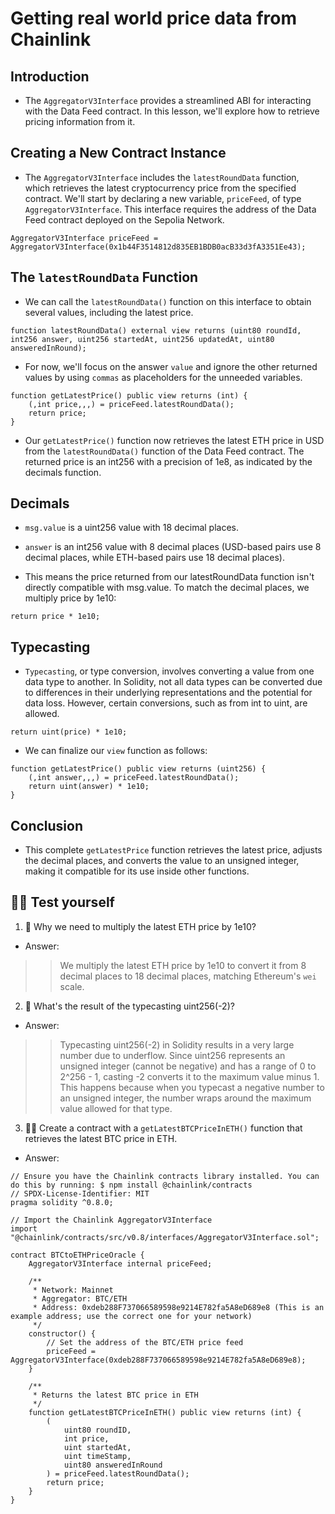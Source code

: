 # Getting real world price data from Chainlink

## Introduction
- The `AggregatorV3Interface` provides a streamlined ABI for interacting with the Data Feed contract. In this lesson, we'll explore how to retrieve pricing information from it.

## Creating a New Contract Instance
- The `AggregatorV3Interface` includes the `latestRoundData` function, which retrieves the latest cryptocurrency price from the specified contract. We'll start by declaring a new variable, `priceFeed`, of type `AggregatorV3Interface`. This interface requires the address of the Data Feed contract deployed on the Sepolia Network.
```
AggregatorV3Interface priceFeed = AggregatorV3Interface(0x1b44F3514812d835EB1BDB0acB33d3fA3351Ee43);
```

## The `latestRoundData` Function
- We can call the `latestRoundData()` function on this interface to obtain several values, including the latest price.
```
function latestRoundData() external view returns (uint80 roundId, int256 answer, uint256 startedAt, uint256 updatedAt, uint80 answeredInRound);
```

- For now, we'll focus on the answer `value` and ignore the other returned values by using `commas` as placeholders for the unneeded variables.
```
function getLatestPrice() public view returns (int) {
    (,int price,,,) = priceFeed.latestRoundData();
    return price;
}
```

- Our `getLatestPrice()` function now retrieves the latest ETH price in USD from the `latestRoundData()` function of the Data Feed contract. The returned price is an int256 with a precision of 1e8, as indicated by the decimals function.

## Decimals
- `msg.value` is a uint256 value with 18 decimal places.
- `answer` is an int256 value with 8 decimal places (USD-based pairs use 8 decimal places, while ETH-based pairs use 18 decimal places).

- This means the price returned from our latestRoundData function isn't directly compatible with msg.value. To match the decimal places, we multiply price by 1e10:
```
return price * 1e10;
```

## Typecasting
- `Typecasting`, or type conversion, involves converting a value from one data type to another. In Solidity, not all data types can be converted due to differences in their underlying representations and the potential for data loss. However, certain conversions, such as from int to uint, are allowed.
```
return uint(price) * 1e10;
```

- We can finalize our `view` function as follows:
```
function getLatestPrice() public view returns (uint256) {
    (,int answer,,,) = priceFeed.latestRoundData();
    return uint(answer) * 1e10;
}
```

## Conclusion
- This complete `getLatestPrice` function retrieves the latest price, adjusts the decimal places, and converts the value to an unsigned integer, making it compatible for its use inside other functions.

## 🧑‍💻 Test yourself
1. 📕 Why we need to multiply the latest ETH price by 1e10?
- Answer:

>> We multiply the latest ETH price by 1e10 to convert it from 8 decimal places to 18 decimal places, matching Ethereum's `wei` scale.

2. 📕 What's the result of the typecasting uint256(-2)?
- Answer:

>> Typecasting uint256(-2) in Solidity results in a very large number due to underflow. Since uint256 represents an unsigned integer (cannot be negative) and has a range of 0 to 2^256 - 1, casting -2 converts it to the maximum value minus 1. This happens because when you typecast a negative number to an unsigned integer, the number wraps around the maximum value allowed for that type.

3. 🧑‍💻 Create a contract with a `getLatestBTCPriceInETH()` function that retrieves the latest BTC price in ETH.
- Answer:

```
// Ensure you have the Chainlink contracts library installed. You can do this by running: $ npm install @chainlink/contracts
// SPDX-License-Identifier: MIT
pragma solidity ^0.8.0;

// Import the Chainlink AggregatorV3Interface
import "@chainlink/contracts/src/v0.8/interfaces/AggregatorV3Interface.sol";

contract BTCtoETHPriceOracle {
    AggregatorV3Interface internal priceFeed;

    /**
     * Network: Mainnet
     * Aggregator: BTC/ETH
     * Address: 0xdeb288F737066589598e9214E782fa5A8eD689e8 (This is an example address; use the correct one for your network)
     */
    constructor() {
        // Set the address of the BTC/ETH price feed
        priceFeed = AggregatorV3Interface(0xdeb288F737066589598e9214E782fa5A8eD689e8);
    }

    /**
     * Returns the latest BTC price in ETH
     */
    function getLatestBTCPriceInETH() public view returns (int) {
        (
            uint80 roundID, 
            int price,
            uint startedAt,
            uint timeStamp,
            uint80 answeredInRound
        ) = priceFeed.latestRoundData();
        return price;
    }
}

```